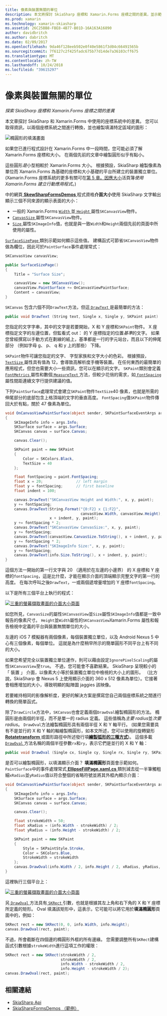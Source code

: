 ```yaml
---
title: 像素與裝置無關的單位
description: 本文將探討 SkiaSharp 座標和 Xamarin.Forms 座標之間的差異，並示範此範例程式碼。
ms.prod: xamarin
ms.technology: xamarin-skiasharp
ms.assetid: 26C25BB8-FBE8-4B77-B01D-16A163A16890
author: davidbritch
ms.author: dabritch
ms.date: 02/09/2017
ms.openlocfilehash: 9da46f128eeb502e0f40e5861f3d04c66491565b
ms.sourcegitcommit: 7f6127c2f425fadc675b77d14de7a36103cff675
ms.translationtype: MT
ms.contentlocale: zh-TW
ms.lasthandoff: 10/24/2018
ms.locfileid: "39615297"
---
```

# <a name="pixels-and-device-independent-units"></a>像素與裝置無關的單位

_探索 SkiaSharp 座標和 Xamarin.Forms 座標之間的差異_

本文章探討 SkiaSharp 和 Xamarin.Forms 中使用的座標系統中的差異。 您可以取得資訊，以兩個座標系統之間進行轉換，並也繪製填滿特定區域的圖形：

![](pixels-images/screenfillexample.png "橢圓形的填滿畫面")

如果您已進行程式設計在 Xamarin.Forms 中一段時間，您可能必須了解 Xamarin.Forms 座標和大小。 在兩個先前的文章中繪製圓形似乎有點小。

這些圓形*是*小型相較於 Xamarin.Forms 大小。 根據預設，SkiaSharp 繪製像素為單位而 Xamarin.Forms 為基礎的座標和大小基礎的平台所建立的裝置獨立單位。 (Xamarin.Forms 座標系統的更多有關可在[第 5 章。因應大小](~/xamarin-forms/creating-mobile-apps-xamarin-forms/summaries/chapter05.md)活頁簿*使用 Xamarin.Forms 建立行動應用程式*。)

中的網頁[ **SkewSharpFormsDemos** ](https://developer.xamarin.com/samples/xamarin-forms/SkiaSharpForms/Demos/)程式資格**介面大小**使用 SkiaSharp 文字輸出顯示三個不同來源的顯示表面的大小：

- 一般的 Xamarin.Forms [ `Width` ](xref:Xamarin.Forms.VisualElement.Width)並[ `Height` ](xref:Xamarin.Forms.VisualElement.Height)屬性`SKCanvasView`物件。
- [ `CanvasSize` ](xref:SkiaSharp.Views.Forms.SKCanvasView.CanvasSize)屬性`SKCanvasView`物件。
- [ `Size` ](xref:SkiaSharp.SKImageInfo.Size)屬性`SKImageInfo`值，也就是與一致`Width`和`Height`兩個先前的頁面中所使用的屬性。

[ `SurfaceSizePage` ](https://github.com/xamarin/xamarin-forms-samples/blob/master/SkiaSharpForms/Demos/Demos/SkiaSharpFormsDemos/Basics/SurfaceSizePage.cs)類別示範如何顯示這些值。 建構函式可節省`SKCanvasView`物件做為欄位，因此可於`PaintSurface`事件處理常式：

```csharp
SKCanvasView canvasView;

public SurfaceSizePage()
{
    Title = "Surface Size";

    canvasView = new SKCanvasView();
    canvasView.PaintSurface += OnCanvasViewPaintSurface;
    Content = canvasView;
}
```

`SKCanvas` 包含六個不同`DrawText`方法，但這[ `DrawText` ](xref:SkiaSharp.SKCanvas.DrawText(System.String,System.Single,System.Single,SkiaSharp.SKPaint))是最簡單的方法：

```csharp
public void DrawText (String text, Single x, Single y, SKPaint paint)
```

您指定的文字字串，其中的文字是若要開始，X 和 Y 座標和`SKPaint`物件。 X 座標指定文字的左邊位置，但監看式 out： 的 Y 座標指定的位置*基準*的文字。 如果您曾經撰寫以手動方式在劃線的紙上，基準都是一行的字元站台，而且以下的伸尾部分 （例如字母 g、 p、 q 和 y 上的那些） 下降。

`SKPaint`物件可讓您指定的文字、 字型家族和文字大小的色彩。 根據預設， [ `TextSize` ](xref:SkiaSharp.SKPaint.TextSize)屬性具有值為 12，會導致高解析度手機等裝置。 在任何東西的最簡單的應用程式，但您也需要大小一些資訊，您可以在顯示的文字。 `SKPaint`類別會定義[ `FontMetrics` ](xref:SkiaSharp.SKPaint.FontMetrics)屬性和數個[ `MeasureText` ](xref:SkiaSharp.SKPaint.MeasureText(System.String))方法，但較少花俏的需求，如[ `FontSpacing` ](xref:SkiaSharp.SKPaint.FontSpacing)屬性間距連續文字行提供建議的值。

下列`PaintSurface`處理常式會建立`SKPaint`物件`TextSize`40 像素，也就是所需的伸尾部分的底部包含上格頂端的文字的垂直高度。 `FontSpacing`值`SKPaint`物件傳回大於有點，關於 47 像素為單位。

```csharp
void OnCanvasViewPaintSurface(object sender, SKPaintSurfaceEventArgs args)
{
    SKImageInfo info = args.Info;
    SKSurface surface = args.Surface;
    SKCanvas canvas = surface.Canvas;

    canvas.Clear();

    SKPaint paint = new SKPaint
    {
        Color = SKColors.Black,
        TextSize = 40
    };

    float fontSpacing = paint.FontSpacing;
    float x = 20;               // left margin
    float y = fontSpacing;      // first baseline
    float indent = 100;

    canvas.DrawText("SKCanvasView Height and Width:", x, y, paint);
    y += fontSpacing;
    canvas.DrawText(String.Format("{0:F2} x {1:F2}",
                                  canvasView.Width, canvasView.Height),
                    x + indent, y, paint);
    y += fontSpacing * 2;
    canvas.DrawText("SKCanvasView CanvasSize:", x, y, paint);
    y += fontSpacing;
    canvas.DrawText(canvasView.CanvasSize.ToString(), x + indent, y, paint);
    y += fontSpacing * 2;
    canvas.DrawText("SKImageInfo Size:", x, y, paint);
    y += fontSpacing;
    canvas.DrawText(info.Size.ToString(), x + indent, y, paint);
}
```

這個方法一開始的第一行文字與 20 （適用於在左邊的小邊界） 的 X 座標和 Y 座標的`fontSpacing`，這是比什麼，才能在顯示介面的頂端顯示完整文字的第一行的高度。 在每次呼叫之後`DrawText`，一或兩個遞增量增加的 Y 座標`fontSpacing`。

以下是所有三個平台上執行的程式：

[![](pixels-images/surfacesize-small.png "三重的螢幕擷取畫面的介面大小頁面")](pixels-images/surfacesize-large.png#lightbox "介面大小頁面的三個螢幕擷取畫面")

如您所見，`CanvasSize`的屬性`SKCanvasView`並`Size`屬性`SKImageInfo`值都是一致中報告的像素尺寸。 `Height`並`Width`屬性的`SKCanvasView`Xamarin.Forms 屬性和報告檢視中定義的平台與裝置無關單位的大小。

左邊的 iOS 7 模擬器有兩個像素，每個裝置獨立單位，以及 Android Nexus 5 中心有三個像素，每個單位。 這就是為什麼稍早所示的簡單圓形不同平台上有不同的大小。

如果您希望完全以裝置獨立單位運作，則可以藉由設定`IgnorePixelScaling`的屬性`SKCanvasView`至`true`。 不過，您可能會不喜歡結果。 SkiaSharp 呈現較小的 「 裝置 」 介面，以像素大小等於裝置獨立單位中檢視的大小上的圖形。 （比方說，SkiaSharp 會 Nexus 5 上使用顯示介面的 360 x 512 像素為單位）。它接著會相應增加的大小，導致明顯的點陣圖 jaggies 該映像。

若要維持相同的影像解析度，更好的解決方案是撰寫您自己兩個座標系統之間進行轉換的簡單函式。

除了`DrawCircle`方法中，`SKCanvas`也會定義兩個`DrawOval`繪製橢圓形的方法。 橢圓形是由兩個的半徑，而不是單一的 radius 定義。 這些值稱為*主要 radius*並*次要 radius*。 `DrawOval`方法繪製橢圓形具有兩個半徑 X 和 Y 軸平行。 (如果您需要具有不是並行的 X 和 Y 軸的軸繪製橢圓形，如本文所述，您可以使用的旋轉變形[ **Rotatetransform** ](../transforms/rotate.md)或圖形路徑中所述發行項[**繪製弧形的三種方式**](../curves/arcs.md))。 這個多載[ `DrawOval` ](xref:SkiaSharp.SKCanvas.DrawOval(System.Single,System.Single,System.Single,System.Single,SkiaSharp.SKPaint))方法名稱的兩個半徑參數`rx`和`ry`，表示它們是並行的 X 和 Y 軸：

```csharp
public void DrawOval (Single cx, Single cy, Single rx, Single ry, SKPaint paint)
```

是否可以繪製橢圓形，以填滿顯示介面？ **填滿橢圓形**頁面會示範如何。 `PaintSurface`中的事件處理常式[ **EllipseFillPage.xaml.cs** ](https://github.com/xamarin/xamarin-forms-samples/blob/master/SkiaSharpForms/Demos/Demos/SkiaSharpFormsDemos/Basics/EllipseFillPage.xaml.cs)類別減去從一半筆觸粗細`xRadius`並`yRadius`值以符合整個的省略符號並將其外框內顯示介面：

```csharp
void OnCanvasViewPaintSurface(object sender, SKPaintSurfaceEventArgs args)
{
    SKImageInfo info = args.Info;
    SKSurface surface = args.Surface;
    SKCanvas canvas = surface.Canvas;

    canvas.Clear();

    float strokeWidth = 50;
    float xRadius = (info.Width - strokeWidth) / 2;
    float yRadius = (info.Height - strokeWidth) / 2;

    SKPaint paint = new SKPaint
    {
        Style = SKPaintStyle.Stroke,
        Color = SKColors.Blue,
        StrokeWidth = strokeWidth
    };
    canvas.DrawOval(info.Width / 2, info.Height / 2, xRadius, yRadius, paint);
}
```

這裡執行三個平台上：

[![](pixels-images/ellipsefill-small.png "三重的螢幕擷取畫面的介面大小頁面")](pixels-images/ellipsefill-large.png#lightbox "介面大小頁面的三個螢幕擷取畫面")

另[ `DrawOval` ](xref:SkiaSharp.SKCanvas.DrawOval(SkiaSharp.SKRect,SkiaSharp.SKPaint))方法具有[ `SKRect` ](xref:SkiaSharp.SKRect)引數，也就是根據其左上角和右下角的 X 和 Y 座標所定義的矩形。 Oval 填滿該矩形中，這表示，它可能可以將它用於**填滿橢圓形**頁面中的，例如：

```csharp
SKRect rect = new SKRect(0, 0, info.Width, info.Height);
canvas.DrawOval(rect, paint);
```

不過，所會截斷在四個邊的橢圓形外框的所有邊緣。 您需要調整所有`SKRect`建構函式引數根據`strokeWidth`進行這項工作的權限：

```csharp
SKRect rect = new SKRect(strokeWidth / 2,
                         strokeWidth / 2,
                         info.Width - strokeWidth / 2,
                         info.Height - strokeWidth / 2);
canvas.DrawOval(rect, paint);
```


## <a name="related-links"></a>相關連結

- [SkiaSharp Api](https://docs.microsoft.com/dotnet/api/skiasharp)
- [SkiaSharpFormsDemos （範例）](https://developer.xamarin.com/samples/xamarin-forms/SkiaSharpForms/Demos/)
